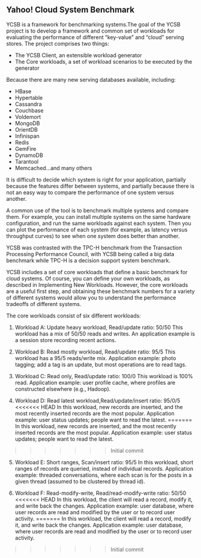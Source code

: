 ## **Yahoo! Cloud System Benchmark** ##
YCSB is a framework for benchmarking systems.The goal of the YCSB project is to develop a framework and common set of workloads for evaluating the performance of different “key-value” and “cloud” serving stores. The project comprises two things:

- The YCSB Client, an extensible workload generator
- The Core workloads, a set of workload scenarios to be executed by the generator

Because there are many new serving databases available, including:

- HBase
- Hypertable
- Cassandra
- Couchbase
- Voldemort
- MongoDB
- OrientDB
- Infinispan
- Redis
- GemFire
- DynamoDB
- Tarantool
- Memcached…and many others

It is difficult to decide which system is right for your application, partially because the features differ between systems, and partially because there is not an easy way to compare the performance of one system versus another.

A common use of the tool is to benchmark multiple systems and compare them. For example, you can install multiple systems on the same hardware configuration, and run the same workloads against each system. Then you can plot the performance of each system (for example, as latency versus throughput curves) to see when one system does better than another.

YCSB was contrasted with the TPC-H benchmark from the Transaction Processing Performance Council, with YCSB being called a big data benchmark while TPC-H is a decision support system benchmark.

YCSB includes a set of core workloads that define a basic benchmark for cloud systems. Of course, you can define your own workloads, as described in Implementing New Workloads. However, the core workloads are a useful first step, and obtaining these benchmark numbers for a variety of different systems would allow you to understand the performance
tradeoffs of different systems.

The core workloads consist of six different workloads:

1. Workload A: Update heavy workload, Read/update ratio: 50/50
	This workload has a mix of 50/50 reads and writes. An application example is a session store recording recent actions.

2. Workload B: Read mostly workload, Read/update ratio: 95/5
	This workload has a 95/5 reads/write mix. Application example: photo tagging; add a tag is an update, but most operations are to read tags.

3. Workload C: Read only, Read/update ratio: 100/0
	This workload is 100% read. Application example: user profile cache, where profiles are constructed elsewhere (e.g., Hadoop).

4. Workload D: Read latest workload,Read/update/insert ratio: 95/0/5
<<<<<<< HEAD
In this workload, new records are inserted, and the most recently inserted records are the most popular. Application example: user status updates; people want to read the latest.
=======
	In this workload, new records are inserted, and the most recently inserted records are the most popular. Application example: user status updates; people want to read the latest.
>>>>>>> Initial commit

5. Workload E: Short ranges, Scan/insert ratio: 95/5
	In this workload, short ranges of records are queried, instead of individual records. Application example: threaded conversations, where each scan is for the posts in a given thread (assumed to be clustered by thread id).

6. Workload F: Read-modify-write, Read/read-modify-write ratio: 50/50
<<<<<<< HEAD
In this workload, the client will read a record, modify it, and write back the changes. Application example: user database, where user records are read and modified by the user or to record user activity.
=======
	In this workload, the client will read a record, modify it, and write back the changes. Application example: user database, where user records are read and modified by the user or to record user activity.
>>>>>>> Initial commit
